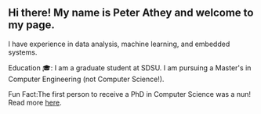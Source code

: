 ## Hi there! My name is Peter Athey and welcome to my page.

I have experience in data analysis, machine learning, and embedded systems.

Education 🎓: I am a graduate student at SDSU. I am pursuing a Master's in Computer Engineering (not Computer Science!).

Fun Fact:The first person to receive a PhD in Computer Science was a nun! Read more [here](https://www.cs.wisc.edu/2019/03/18/2759/).



<!--
**pathey/pathey** is a ✨ _special_ ✨ repository because its `README.md` (this file) appears on your GitHub profile.
peter.athey.org
Here are some ideas to get you started:

- 🔭 I’m currently working on ...
- 🌱 I’m currently learning ...
- 👯 I’m looking to collaborate on ...
- 🤔 I’m looking for help with ...
- 💬 Ask me about ...
- 📫 How to reach me: ...
- 😄 Pronouns: ...
- ⚡ Fun fact: ...
-->
